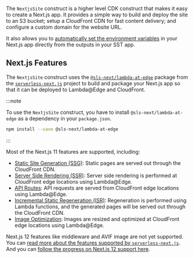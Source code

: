 The `NextjsSite` construct is a higher level CDK construct that makes it easy to create a Next.js app. It provides a simple way to build and deploy the site to an S3 bucket; setup a CloudFront CDN for fast content delivery; and configure a custom domain for the website URL.

It also allows you to [automatically set the environment variables](#configuring-environment-variables) in your Next.js app directly from the outputs in your SST app.

## Next.js Features
The `NextjsSite` construct uses the [`@sls-next/lambda-at-edge`](https://github.com/serverless-nextjs/serverless-next.js/tree/master/packages/libs/lambda-at-edge) package from the [`serverless-next.js`](https://github.com/serverless-nextjs/serverless-next.js) project to build and package your Next.js app so that it can be deployed to Lambda@Edge and CloudFront.

:::note

To use the `NextjsSite` construct, you have to install `@sls-next/lambda-at-edge` as a dependency in your `package.json`.

```bash
npm install --save @sls-next/lambda-at-edge
```
:::

Most of the Next.js 11 features are supported, including:

- [Static Site Generation (SSG)](https://nextjs.org/docs/basic-features/data-fetching#getstaticprops-static-generation): Static pages are served out through the CloudFront CDN.
- [Server Side Rendering (SSR)](https://nextjs.org/docs/basic-features/data-fetching#getserversideprops-server-side-rendering): Server side rendering is performed at CloudFront edge locations using Lambda@Edge.
- [API Routes](https://nextjs.org/docs/api-routes/introduction): API requests are served from CloudFront edge locations using Lambda@Edge.
- [Incremental Static Regeneration (ISR)](https://nextjs.org/docs/basic-features/data-fetching#incremental-static-regeneration): Regeneration is performed using Lambda functions, and the generated pages will be served out through the CloudFront CDN.
- [Image Optimization](https://nextjs.org/docs/basic-features/image-optimization): Images are resized and optimized at CloudFront edge locations using Lambda@Edge.

Next.js 12 features like middleware and AVIF image are not yet supported. You can [read more about the features supported by `serverless-next.js`](https://github.com/serverless-nextjs/serverless-next.js#features). And you can [follow the progress on Next.js 12 support here](https://github.com/serverless-nextjs/serverless-next.js/issues/2016).